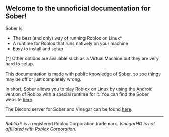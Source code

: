 ## Welcome to the unnoficial documentation for Sober!

Sober is:
* The best (and only) way of running Roblox on Linux*
* A runtime for Roblox that runs natively on your machine
* Easy to install and setup

<p class="tiny">[*] Other options are available such as a Virtual Machine but they are very hard to setup.<p>

This documentation is made with public knowledge of Sober, so soe things may be off or just completely wrong.

In short, Sober allows you to play Roblox on Linux by using the Android version of Roblox with a special runtime for it. You can find the Sober website [here](https://sober.vinegarhq.org/).

The Discord server for Sober and Vinegar can be found [here](https://discord.gg/vinegarhq-1069506340973707304).

<hr>

*Roblox*® is a registered Roblox Corporation trademark. *VinegarHQ is not affiliated with Roblox Corporation.*